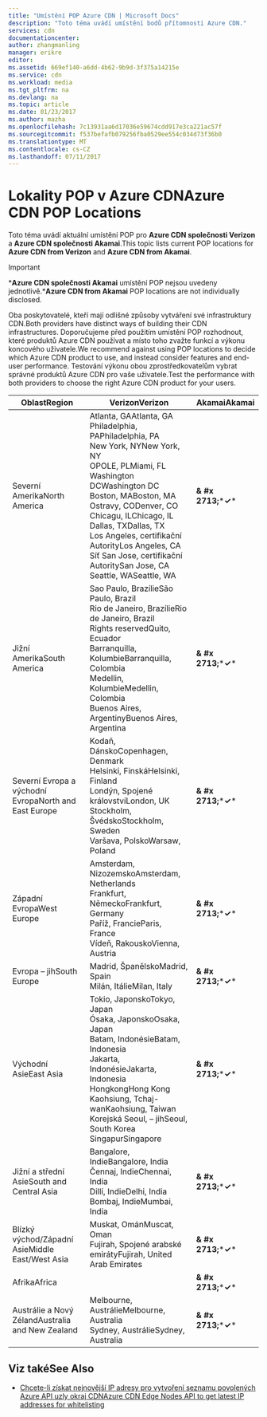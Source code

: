 ```yaml
---
title: "Umístění POP Azure CDN | Microsoft Docs"
description: "Toto téma uvádí umístění bodů přítomnosti Azure CDN."
services: cdn
documentationcenter: 
author: zhangmanling
manager: erikre
editor: 
ms.assetid: 669ef140-a6dd-4b62-9b9d-3f375a14215e
ms.service: cdn
ms.workload: media
ms.tgt_pltfrm: na
ms.devlang: na
ms.topic: article
ms.date: 01/23/2017
ms.author: mazha
ms.openlocfilehash: 7c13931aa6d17036e59674cdd917e3ca221ac57f
ms.sourcegitcommit: f537befafb079256fba0529ee554c034d73f36b0
ms.translationtype: MT
ms.contentlocale: cs-CZ
ms.lasthandoff: 07/11/2017
---
```

# <a name="azure-cdn-pop-locations"></a><span data-ttu-id="7aa0a-103">Lokality POP v Azure CDN</span><span class="sxs-lookup"><span data-stu-id="7aa0a-103">Azure CDN POP Locations</span></span>
<span data-ttu-id="7aa0a-104">Toto téma uvádí aktuální umístění POP pro **Azure CDN společnosti Verizon** a **Azure CDN společnosti Akamai**.</span><span class="sxs-lookup"><span data-stu-id="7aa0a-104">This topic lists current POP locations for **Azure CDN from Verizon** and **Azure CDN from Akamai**.</span></span>

> [!IMPORTANT]
> <span data-ttu-id="7aa0a-105">\***Azure CDN společnosti Akamai** umístění POP nejsou uvedeny jednotlivě.</span><span class="sxs-lookup"><span data-stu-id="7aa0a-105">\***Azure CDN from Akamai** POP locations are not individually disclosed.</span></span>  
> 
> <span data-ttu-id="7aa0a-106">Oba poskytovatelé, kteří mají odlišné způsoby vytváření své infrastruktury CDN.</span><span class="sxs-lookup"><span data-stu-id="7aa0a-106">Both providers have distinct ways of building their CDN infrastructures.</span></span>  <span data-ttu-id="7aa0a-107">Doporučujeme před použitím umístění POP rozhodnout, které produktů Azure CDN používat a místo toho zvažte funkcí a výkonu koncového uživatele.</span><span class="sxs-lookup"><span data-stu-id="7aa0a-107">We recommend against using POP locations to decide which Azure CDN product to use, and instead consider features and end-user performance.</span></span>  <span data-ttu-id="7aa0a-108">Testování výkonu obou zprostředkovatelům vybrat správné produktů Azure CDN pro vaše uživatele.</span><span class="sxs-lookup"><span data-stu-id="7aa0a-108">Test the performance with both providers to choose the right Azure CDN product for your users.</span></span> 
> 
> 

| <span data-ttu-id="7aa0a-109">Oblast</span><span class="sxs-lookup"><span data-stu-id="7aa0a-109">Region</span></span> | <span data-ttu-id="7aa0a-110">Verizon</span><span class="sxs-lookup"><span data-stu-id="7aa0a-110">Verizon</span></span> | <span data-ttu-id="7aa0a-111">Akamai</span><span class="sxs-lookup"><span data-stu-id="7aa0a-111">Akamai</span></span> |
| --- | --- | --- |
| <span data-ttu-id="7aa0a-112">Severní Amerika</span><span class="sxs-lookup"><span data-stu-id="7aa0a-112">North America</span></span> |<span data-ttu-id="7aa0a-113">Atlanta, GA</span><span class="sxs-lookup"><span data-stu-id="7aa0a-113">Atlanta, GA</span></span><br /><span data-ttu-id="7aa0a-114">Philadelphia, PA</span><span class="sxs-lookup"><span data-stu-id="7aa0a-114">Philadelphia, PA</span></span><br /><span data-ttu-id="7aa0a-115">New York, NY</span><span class="sxs-lookup"><span data-stu-id="7aa0a-115">New York, NY</span></span><br /><span data-ttu-id="7aa0a-116">OPOLE, PL</span><span class="sxs-lookup"><span data-stu-id="7aa0a-116">Miami, FL</span></span><br /><span data-ttu-id="7aa0a-117">Washington DC</span><span class="sxs-lookup"><span data-stu-id="7aa0a-117">Washington DC</span></span><br /><span data-ttu-id="7aa0a-118">Boston, MA</span><span class="sxs-lookup"><span data-stu-id="7aa0a-118">Boston, MA</span></span><br /><span data-ttu-id="7aa0a-119">Ostravy, CO</span><span class="sxs-lookup"><span data-stu-id="7aa0a-119">Denver, CO</span></span><br /><span data-ttu-id="7aa0a-120">Chicagu, IL</span><span class="sxs-lookup"><span data-stu-id="7aa0a-120">Chicago, IL</span></span><br /><span data-ttu-id="7aa0a-121">Dallas, TX</span><span class="sxs-lookup"><span data-stu-id="7aa0a-121">Dallas, TX</span></span><br /><span data-ttu-id="7aa0a-122">Los Angeles, certifikační Autority</span><span class="sxs-lookup"><span data-stu-id="7aa0a-122">Los Angeles, CA</span></span><br /><span data-ttu-id="7aa0a-123">Síť San Jose, certifikační Autority</span><span class="sxs-lookup"><span data-stu-id="7aa0a-123">San Jose, CA</span></span><br /><span data-ttu-id="7aa0a-124">Seattle, WA</span><span class="sxs-lookup"><span data-stu-id="7aa0a-124">Seattle, WA</span></span> |<span data-ttu-id="7aa0a-125">**& #x 2713;**\*</span><span class="sxs-lookup"><span data-stu-id="7aa0a-125">**&#x2713;**\*</span></span> |
| <span data-ttu-id="7aa0a-126">Jižní Amerika</span><span class="sxs-lookup"><span data-stu-id="7aa0a-126">South America</span></span> |<span data-ttu-id="7aa0a-127">Sao Paulo, Brazílie</span><span class="sxs-lookup"><span data-stu-id="7aa0a-127">São Paulo, Brazil</span></span><br /><span data-ttu-id="7aa0a-128">Rio de Janeiro, Brazílie</span><span class="sxs-lookup"><span data-stu-id="7aa0a-128">Rio de Janeiro, Brazil</span></span><br /><span data-ttu-id="7aa0a-129">Rights reserved</span><span class="sxs-lookup"><span data-stu-id="7aa0a-129">Quito, Ecuador</span></span><br /><span data-ttu-id="7aa0a-130">Barranquilla, Kolumbie</span><span class="sxs-lookup"><span data-stu-id="7aa0a-130">Barranquilla, Colombia</span></span><br /><span data-ttu-id="7aa0a-131">Medellin, Kolumbie</span><span class="sxs-lookup"><span data-stu-id="7aa0a-131">Medellin, Colombia</span></span><br/><span data-ttu-id="7aa0a-132">Buenos Aires, Argentiny</span><span class="sxs-lookup"><span data-stu-id="7aa0a-132">Buenos Aires, Argentina</span></span> |<span data-ttu-id="7aa0a-133">**& #x 2713;**\*</span><span class="sxs-lookup"><span data-stu-id="7aa0a-133">**&#x2713;**\*</span></span> |
| <span data-ttu-id="7aa0a-134">Severní Evropa a východní Evropa</span><span class="sxs-lookup"><span data-stu-id="7aa0a-134">North and East Europe</span></span> |<span data-ttu-id="7aa0a-135">Kodaň, Dánsko</span><span class="sxs-lookup"><span data-stu-id="7aa0a-135">Copenhagen, Denmark</span></span><br /><span data-ttu-id="7aa0a-136">Helsinki, Finská</span><span class="sxs-lookup"><span data-stu-id="7aa0a-136">Helsinki, Finland</span></span><br /><span data-ttu-id="7aa0a-137">Londýn, Spojené království</span><span class="sxs-lookup"><span data-stu-id="7aa0a-137">London, UK</span></span><br /><span data-ttu-id="7aa0a-138">Stockholm, Švédsko</span><span class="sxs-lookup"><span data-stu-id="7aa0a-138">Stockholm, Sweden</span></span><br /><span data-ttu-id="7aa0a-139">Varšava, Polsko</span><span class="sxs-lookup"><span data-stu-id="7aa0a-139">Warsaw, Poland</span></span> |<span data-ttu-id="7aa0a-140">**& #x 2713;**\*</span><span class="sxs-lookup"><span data-stu-id="7aa0a-140">**&#x2713;**\*</span></span> |
| <span data-ttu-id="7aa0a-141">Západní Evropa</span><span class="sxs-lookup"><span data-stu-id="7aa0a-141">West Europe</span></span> |<span data-ttu-id="7aa0a-142">Amsterdam, Nizozemsko</span><span class="sxs-lookup"><span data-stu-id="7aa0a-142">Amsterdam, Netherlands</span></span><br /><span data-ttu-id="7aa0a-143">Frankfurt, Německo</span><span class="sxs-lookup"><span data-stu-id="7aa0a-143">Frankfurt, Germany</span></span><br /><span data-ttu-id="7aa0a-144">Paříž, Francie</span><span class="sxs-lookup"><span data-stu-id="7aa0a-144">Paris, France</span></span><br /><span data-ttu-id="7aa0a-145">Vídeň, Rakousko</span><span class="sxs-lookup"><span data-stu-id="7aa0a-145">Vienna, Austria</span></span> |<span data-ttu-id="7aa0a-146">**& #x 2713;**\*</span><span class="sxs-lookup"><span data-stu-id="7aa0a-146">**&#x2713;**\*</span></span> |
| <span data-ttu-id="7aa0a-147">Evropa – jih</span><span class="sxs-lookup"><span data-stu-id="7aa0a-147">South Europe</span></span> |<span data-ttu-id="7aa0a-148">Madrid, Španělsko</span><span class="sxs-lookup"><span data-stu-id="7aa0a-148">Madrid, Spain</span></span><br /><span data-ttu-id="7aa0a-149">Milán, Itálie</span><span class="sxs-lookup"><span data-stu-id="7aa0a-149">Milan, Italy</span></span> |<span data-ttu-id="7aa0a-150">**& #x 2713;**\*</span><span class="sxs-lookup"><span data-stu-id="7aa0a-150">**&#x2713;**\*</span></span> |
| <span data-ttu-id="7aa0a-151">Východní Asie</span><span class="sxs-lookup"><span data-stu-id="7aa0a-151">East Asia</span></span> |<span data-ttu-id="7aa0a-152">Tokio, Japonsko</span><span class="sxs-lookup"><span data-stu-id="7aa0a-152">Tokyo, Japan</span></span><br /><span data-ttu-id="7aa0a-153">Ósaka, Japonsko</span><span class="sxs-lookup"><span data-stu-id="7aa0a-153">Osaka, Japan</span></span><br /><span data-ttu-id="7aa0a-154">Batam, Indonésie</span><span class="sxs-lookup"><span data-stu-id="7aa0a-154">Batam, Indonesia</span></span><br /><span data-ttu-id="7aa0a-155">Jakarta, Indonésie</span><span class="sxs-lookup"><span data-stu-id="7aa0a-155">Jakarta, Indonesia</span></span><br /><span data-ttu-id="7aa0a-156">Hongkong</span><span class="sxs-lookup"><span data-stu-id="7aa0a-156">Hong Kong</span></span><br /><span data-ttu-id="7aa0a-157">Kaohsiung, Tchaj-wan</span><span class="sxs-lookup"><span data-stu-id="7aa0a-157">Kaohsiung, Taiwan</span></span><br /><span data-ttu-id="7aa0a-158">Korejská Seoul, – jih</span><span class="sxs-lookup"><span data-stu-id="7aa0a-158">Seoul, South Korea</span></span><br /><span data-ttu-id="7aa0a-159">Singapur</span><span class="sxs-lookup"><span data-stu-id="7aa0a-159">Singapore</span></span> |<span data-ttu-id="7aa0a-160">**& #x 2713;**\*</span><span class="sxs-lookup"><span data-stu-id="7aa0a-160">**&#x2713;**\*</span></span> |
| <span data-ttu-id="7aa0a-161">Jižní a střední Asie</span><span class="sxs-lookup"><span data-stu-id="7aa0a-161">South and Central Asia</span></span> |<span data-ttu-id="7aa0a-162">Bangalore, Indie</span><span class="sxs-lookup"><span data-stu-id="7aa0a-162">Bangalore, India</span></span><br /><span data-ttu-id="7aa0a-163">Čennaj, Indie</span><span class="sxs-lookup"><span data-stu-id="7aa0a-163">Chennai, India</span></span><br /><span data-ttu-id="7aa0a-164">Dillí, Indie</span><span class="sxs-lookup"><span data-stu-id="7aa0a-164">Delhi, India</span></span><br /><span data-ttu-id="7aa0a-165">Bombaj, Indie</span><span class="sxs-lookup"><span data-stu-id="7aa0a-165">Mumbai, India</span></span> |<span data-ttu-id="7aa0a-166">**& #x 2713;**\*</span><span class="sxs-lookup"><span data-stu-id="7aa0a-166">**&#x2713;**\*</span></span> |
| <span data-ttu-id="7aa0a-167">Blízký východ/Západní Asie</span><span class="sxs-lookup"><span data-stu-id="7aa0a-167">Middle East/West Asia</span></span> |<span data-ttu-id="7aa0a-168">Muskat, Omán</span><span class="sxs-lookup"><span data-stu-id="7aa0a-168">Muscat, Oman</span></span> <br /> <span data-ttu-id="7aa0a-169">Fujirah, Spojené arabské emiráty</span><span class="sxs-lookup"><span data-stu-id="7aa0a-169">Fujirah, United Arab Emirates</span></span> |<span data-ttu-id="7aa0a-170">**& #x 2713;**\*</span><span class="sxs-lookup"><span data-stu-id="7aa0a-170">**&#x2713;**\*</span></span> |
| <span data-ttu-id="7aa0a-171">Afrika</span><span class="sxs-lookup"><span data-stu-id="7aa0a-171">Africa</span></span> | |<span data-ttu-id="7aa0a-172">**& #x 2713;**\*</span><span class="sxs-lookup"><span data-stu-id="7aa0a-172">**&#x2713;**\*</span></span> |
| <span data-ttu-id="7aa0a-173">Austrálie a Nový Zéland</span><span class="sxs-lookup"><span data-stu-id="7aa0a-173">Australia and New Zealand</span></span> |<span data-ttu-id="7aa0a-174">Melbourne, Austrálie</span><span class="sxs-lookup"><span data-stu-id="7aa0a-174">Melbourne, Australia</span></span><br /><span data-ttu-id="7aa0a-175">Sydney, Austrálie</span><span class="sxs-lookup"><span data-stu-id="7aa0a-175">Sydney, Australia</span></span> |<span data-ttu-id="7aa0a-176">**& #x 2713;**\*</span><span class="sxs-lookup"><span data-stu-id="7aa0a-176">**&#x2713;**\*</span></span> |

## <a name="see-also"></a><span data-ttu-id="7aa0a-177">Viz také</span><span class="sxs-lookup"><span data-stu-id="7aa0a-177">See Also</span></span>
* [<span data-ttu-id="7aa0a-178">Chcete-li získat nejnovější IP adresy pro vytvoření seznamu povolených Azure API uzly okraj CDN</span><span class="sxs-lookup"><span data-stu-id="7aa0a-178">Azure CDN Edge Nodes API to get latest IP addresses for whitelisting</span></span>](https://docs.microsoft.com/en-us/rest/api/cdn/edgenodes)

